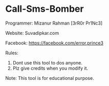 # Call-Sms-Bomber

Programmer: Mizanur Rahman [3rR0r Pr1Nc3]

Website: Suvadipkar.com

Facebook: https://facebook.com/error.prince3

Rules:
1. Dont use this tool to dos anyone.
2. Plz give credits when you modify it.

Note: This tool is for educational purpose.

